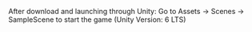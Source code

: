After download and launching through Unity:
Go to Assets -> Scenes -> SampleScene to start the game (Unity Version: 6 LTS)